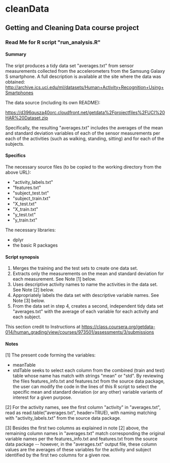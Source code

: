 # cleanData

## Getting and Cleaning Data course project

### Read Me for R script "run_analysis.R"

#### Summary

The sript produces a tidy data set "averages.txt" from sensor measurements collected from the accelerometers from the Samsung Galaxy S smartphone. A full description is available at the site where the data was obtained: http://archive.ics.uci.edu/ml/datasets/Human+Activity+Recognition+Using+Smartphones

The data source (including its own README):

https://d396qusza40orc.cloudfront.net/getdata%2Fprojectfiles%2FUCI%20HAR%20Dataset.zip

Specifically, the resulting "averages.txt" includes the averages of the mean and standard deviation variables of each of the sensor measurements per each of the activities (such as walking, standing, sitting) and for each of the subjects.

#### Specifics

The necessary source files (to be copied to the working directory from the above URL):
- "activity_labels.txt"        
- "features.txt"               
- "subject_test.txt"    
- "subject_train.txt"  
- "X_test.txt"          
- "X_train.txt"         
- "y_test.txt"          
- "y_train.txt"

The necessary libraries:
- dplyr
- the basic R packages

#### Script synopsis 

1. Merges the training and the test sets to create one data set.
2. Extracts only the measurements on the mean and standard deviation for each measurement. See Note [1] below.
3. Uses descriptive activity names to name the activities in the data set. See Note [2] below.
4. Appropriately labels the data set with descriptive variable names. See Note [3] below.
5. From the data set in step 4, creates a second, independent tidy data set "averages.txt" with the average of each variable for each activity and each subject.

This section credit to Instructions at https://class.coursera.org/getdata-014/human_grading/view/courses/973501/assessments/3/submissions

#### Notes

[1] The present code forming the variables: 
- meanTable
- stdTable
seeks to select each column from the combined (train and test) table whose name has match with strings "mean" or "std". By reviewing the files features_info.txt and features.txt from the source data package, the user can modify the code in the lines of this R script to select the specific mean and standard deviation (or any other) variable variants of interest for a given purpose.

[2] For the activity names, see the first column "activity" in "averages.txt", read as read.table("averages.txt", header=TRUE), with naming matching with "activity_labels.txt" from the source data package.

[3] Besides the first two columns as explained in note [2] above, the remaining column names in "averages.txt" match corresponding the original variable names per the features_info.txt and features.txt from the source data package -- however, in the "averages.txt" output file, these column values are the averages of these variables for the activity and subject identified by the first two columns for a given row.


